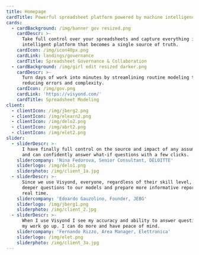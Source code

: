 ```yaml
---
title: Homepage
cardTitle: Powerful spreadsheet platform powered by machine intelligence
cards:
  - cardBackground: /img/banner gov resized.png
    cardDescr: >-
      Take full control over your spreadsheets and capture everything in an
      intelligent platform that becomes a single source of truth.
    cardIcon: /img/icon40px.png
    cardLink: landings/governance
    cardTitle: Spreadsheet Governance & Collaboration
  - cardBackground: /img/girl edit resized darker.png
    cardDescr: >-
      Turn days of work into minutes by streamlining routine modeling tasks,
      reducing errors and complexity.
    cardIcon: /img/gov.png
    cardLink: 'https://visyond.com/'
    cardTitle: Spreadsheet Modeling
client:
  - clientIcon: /img/jberg2.png
  - clientIcon: /img/elearn2.png
  - clientIcon: /img/delo2.png
  - clientIcon: /img/abrt2.png
  - clientIcon: /img/elet2.png
slider:
  - sliderDescr: >-
      I have finally full control on the source and impact of any assumptions,
      and can confidently answer what-if questions with a few clicks.
    slidercompany: 'Nina Fedorova, Senior Consultant, DELOITTE'
    sliderlogo: /img/delo1.png
    sliderphoto: /img/client_1a.jpg
  - sliderDescr: >-
      Since we use Visyond, everyone, regardless of their skill level, can ask
      deeper questions to our models and prepare more informative reports in
      real time.
    slidercompany: 'Edoardo Gauzolino, Founder, JEBG'
    sliderlogo: /img/jberg1.png
    sliderphoto: /img/client_2.jpg
  - sliderDescr: >-
      When I use Visyond I see my accuracy and ability to answer questions about
      my work go up. I can do more and have peace of mind.
    slidercompany: 'Fernando Rizzo, Area Manager, Elettronica'
    sliderlogo: /img/elet.png
    sliderphoto: /img/client_3a.jpg
---
```


